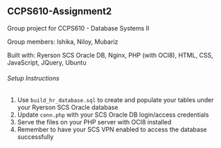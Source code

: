 ## CCPS610-Assignment2

Group project for CCPS610 - Database Systems II

Group members: Ishika, Niloy, Mubariz

Built with: Ryerson SCS Oracle DB, Nginx, PHP (with OCI8), HTML, CSS, JavaScript, JQuery, Ubuntu

###### Setup Instructions

1. Use `build_hr_database.sql` to create and populate your tables under your Ryerson SCS Oracle database
2. Update `conn.php` with your SCS Oracle DB login/access credentials
3. Serve the files on your PHP server with OCI8 installed
4. Remember to have your SCS VPN enabled to access the database successfully
